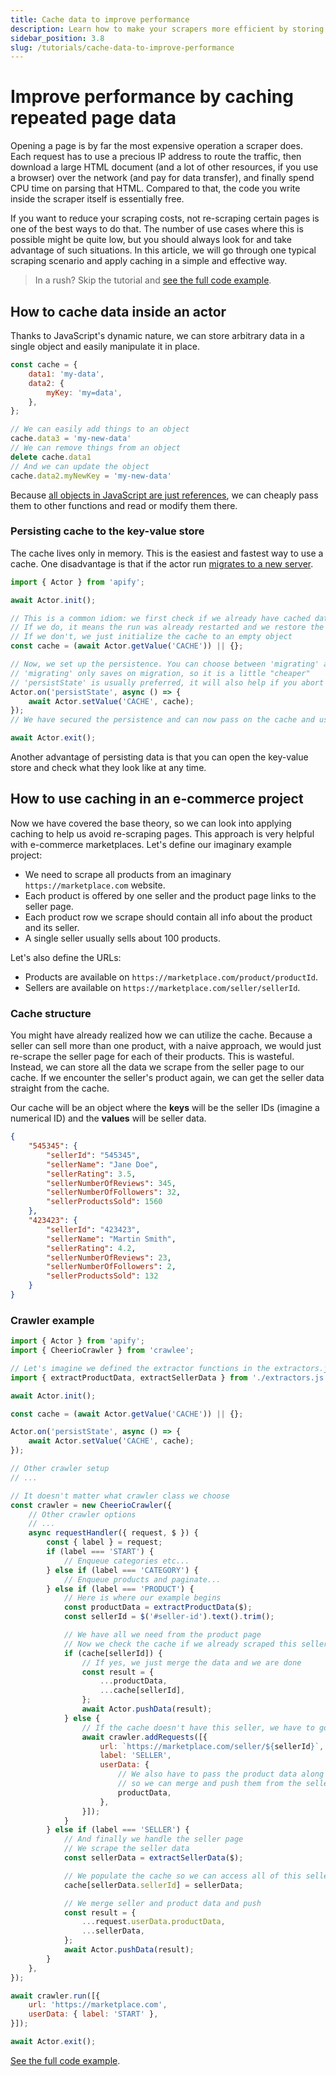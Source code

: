 ```yaml
---
title: Cache data to improve performance
description: Learn how to make your scrapers more efficient by storing repeated page data. Avoid re-scraping pages and reduce your data extraction costs.
sidebar_position: 3.8
slug: /tutorials/cache-data-to-improve-performance
---
```


# Improve performance by caching repeated page data

Opening a page is by far the most expensive operation a scraper does. Each request has to use a precious IP address to route the traffic, then download a large HTML document (and a lot of other resources, if you use a browser) over the network (and pay for data transfer), and finally spend CPU time on parsing that HTML. Compared to that, the code you write inside the scraper itself is essentially free.

If you want to reduce your scraping costs, not re-scraping certain pages is one of the best ways to do that. The number of use cases where this is possible might be quite low, but you should always look for and take advantage of such situations. In this article, we will go through one typical scraping scenario and apply caching in a simple and effective way.

> In a rush? Skip the tutorial and [see the full code example](https://github.com/metalwarrior665/apify-utils/blob/master/examples/caching-page-data.js).

## [](#how-to-cache-data-inside-an-actor) How to cache data inside an actor

Thanks to JavaScript's dynamic nature, we can store arbitrary data in a single object and easily manipulate it in place.

```js
const cache = {
    data1: 'my-data',
    data2: {
        myKey: 'my=data',
    },
};

// We can easily add things to an object
cache.data3 = 'my-new-data'
// We can remove things from an object
delete cache.data1
// And we can update the object
cache.data2.myNewKey = 'my-new-data'
```

Because [all objects in JavaScript are just references](https://www.freecodecamp.org/news/how-to-get-a-grip-on-reference-vs-value-in-javascript-cba3f86da223/), we can cheaply pass them to other functions and read or modify them there.

### [](#persisting-cache-to-the-key-value-store) Persisting cache to the key-value store

The cache lives only in memory. This is the easiest and fastest way to use a cache. One disadvantage is that if the actor run [migrates to a new server](../actors/development/state_persistence.md).

```js
import { Actor } from 'apify';

await Actor.init();

// This is a common idiom: we first check if we already have cached data in the store
// If we do, it means the run was already restarted and we restore the cache
// If we don't, we just initialize the cache to an empty object
const cache = (await Actor.getValue('CACHE')) || {};

// Now, we set up the persistence. You can choose between 'migrating' and 'persistState' events
// 'migrating' only saves on migration, so it is a little "cheaper"
// 'persistState' is usually preferred, it will also help if you abort the actor
Actor.on('persistState', async () => {
    await Actor.setValue('CACHE', cache);
});
// We have secured the persistence and can now pass on the cache and use it like we want

await Actor.exit();
```

Another advantage of persisting data is that you can open the key-value store and check what they look like at any time.

## [](#how-to-use-caching-in-an-e-commerce-project) How to use caching in an e-commerce project

Now we have covered the base theory, so we can look into applying caching to help us avoid re-scraping pages. This approach is very helpful with e-commerce marketplaces. Let's define our imaginary example project:

- We need to scrape all products from an imaginary `https://marketplace.com` website.
- Each product is offered by one seller and the product page links to the seller page.
- Each product row we scrape should contain all info about the product and its seller.
- A single seller usually sells about 100 products.

Let's also define the URLs:

- Products are available on `https://marketplace.com/product/productId`.
- Sellers are available on `https://marketplace.com/seller/sellerId`.

### [](#cache-structure) Cache structure

You might have already realized how we can utilize the cache. Because a seller can sell more than one product, with a naive approach, we would just re-scrape the seller page for each of their products. This is wasteful. Instead, we can store all the data we scrape from the seller page to our cache. If we encounter the seller's product again, we can get the seller data straight from the cache.

Our cache will be an object where the **keys** will be the seller IDs (imagine a numerical ID) and the **values** will be seller data.

```json
{
    "545345": {
        "sellerId": "545345",
        "sellerName": "Jane Doe",
        "sellerRating": 3.5,
        "sellerNumberOfReviews": 345,
        "sellerNumberOfFollowers": 32,
        "sellerProductsSold": 1560
    },
    "423423": {
        "sellerId": "423423",
        "sellerName": "Martin Smith",
        "sellerRating": 4.2,
        "sellerNumberOfReviews": 23,
        "sellerNumberOfFollowers": 2,
        "sellerProductsSold": 132
    }
}
```

### [](#crawler-example) Crawler example

```js
import { Actor } from 'apify';
import { CheerioCrawler } from 'crawlee';

// Let's imagine we defined the extractor functions in the extractors.js file
import { extractProductData, extractSellerData } from './extractors.js';

await Actor.init();

const cache = (await Actor.getValue('CACHE')) || {};

Actor.on('persistState', async () => {
    await Actor.setValue('CACHE', cache);
});

// Other crawler setup
// ...

// It doesn't matter what crawler class we choose
const crawler = new CheerioCrawler({
    // Other crawler options
    // ...
    async requestHandler({ request, $ }) {
        const { label } = request;
        if (label === 'START') {
            // Enqueue categories etc...
        } else if (label === 'CATEGORY') {
            // Enqueue products and paginate...
        } else if (label === 'PRODUCT') {
            // Here is where our example begins
            const productData = extractProductData($);
            const sellerId = $('#seller-id').text().trim();

            // We have all we need from the product page
            // Now we check the cache if we already scraped this seller
            if (cache[sellerId]) {
                // If yes, we just merge the data and we are done
                const result = {
                    ...productData,
                    ...cache[sellerId],
                };
                await Actor.pushData(result);
            } else {
                // If the cache doesn't have this seller, we have to go to their page
                await crawler.addRequests([{
                    url: `https://marketplace.com/seller/${sellerId}`,
                    label: 'SELLER',
                    userData: {
                        // We also have to pass the product data along
                        // so we can merge and push them from the seller page
                        productData,
                    },
                }]);
            }
        } else if (label === 'SELLER') {
            // And finally we handle the seller page
            // We scrape the seller data
            const sellerData = extractSellerData($);

            // We populate the cache so we can access all of this seller's other products from there
            cache[sellerData.sellerId] = sellerData;

            // We merge seller and product data and push
            const result = {
                ...request.userData.productData,
                ...sellerData,
            };
            await Actor.pushData(result);
        }
    },
});

await crawler.run([{
    url: 'https://marketplace.com',
    userData: { label: 'START' },
}]);

await Actor.exit();
```

[See the full code example](https://github.com/metalwarrior665/apify-utils/blob/master/examples/caching-page-data.js).
